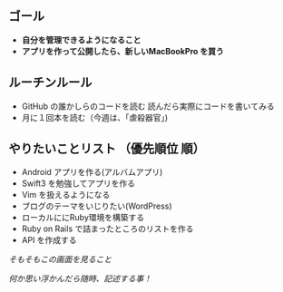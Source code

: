
## ゴール
 - **自分を管理できるようになること** 
 - **アプリを作って公開したら、新しいMacBookPro を買う**

## ルーチンルール
 - GitHub の誰かしらのコードを読む 読んだら実際にコードを書いてみる
 - 月に１回本を読む（今週は、「虐殺器官」)

## やりたいことリスト （優先順位 順）
 - Android アプリを作る(アルバムアプリ)
 - Swift3 を勉強してアプリを作る
 - Vim を扱えるようになる
 - ブログのテーマをいじりたい(WordPress) 
 - ローカルににRuby環境を構築する
 - Ruby on Rails で詰まったところのリストを作る
 - API を作成する

*そもそもこの画面を見ること*

*何か思い浮かんだら随時、記述する事！* 

